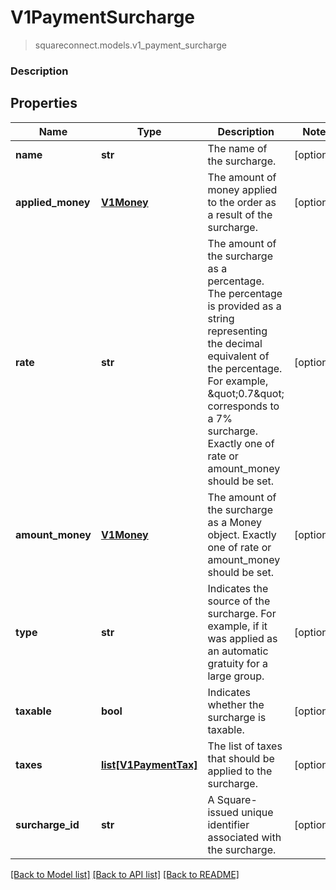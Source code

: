 # V1PaymentSurcharge
> squareconnect.models.v1_payment_surcharge

### Description

## Properties
Name | Type | Description | Notes
------------ | ------------- | ------------- | -------------
**name** | **str** | The name of the surcharge. | [optional] 
**applied_money** | [**V1Money**](V1Money.md) | The amount of money applied to the order as a result of the surcharge. | [optional] 
**rate** | **str** | The amount of the surcharge as a percentage. The percentage is provided as a string representing the decimal equivalent of the percentage. For example, \&quot;0.7\&quot; corresponds to a 7% surcharge. Exactly one of rate or amount_money should be set. | [optional] 
**amount_money** | [**V1Money**](V1Money.md) | The amount of the surcharge as a Money object. Exactly one of rate or amount_money should be set. | [optional] 
**type** | **str** | Indicates the source of the surcharge. For example, if it was applied as an automatic gratuity for a large group. | [optional] 
**taxable** | **bool** | Indicates whether the surcharge is taxable. | [optional] 
**taxes** | [**list[V1PaymentTax]**](V1PaymentTax.md) | The list of taxes that should be applied to the surcharge. | [optional] 
**surcharge_id** | **str** | A Square-issued unique identifier associated with the surcharge. | [optional] 

[[Back to Model list]](../README.md#documentation-for-models) [[Back to API list]](../README.md#documentation-for-api-endpoints) [[Back to README]](../README.md)


